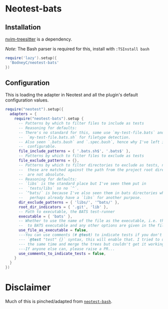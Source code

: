<!-- markdownlint-disable MD013 -->

# Neotest-bats

## Installation

[nvim-treesitter](https://github.com/nvim-treesitter/nvim-treesitter) is a dependency.

*Note*: The Bash parser is required for this, install with `:TSInstall bash`

```lua
require('lazy').setup({
  'BodneyC/neotest-bats'
})
```

## Configuration

This is loading the adapter in Neotest and all the plugin's default configuration values.

```lua
require("neotest").setup({
  adapters = {
    require("neotest-bats").setup {
      -- Patterns by which to filter files to include as tests
      -- Reasoning for defaults:
      -- There's no standard for this, some use `my-test-file.bats` and others
      --  `my-test-file.bats.sh` for filetype detection.
      -- Also seen `.bats.bash` and `.spec.bash`, hence why I've left it
      --  configurable.
      file_include_patterns = { '.bats.sh$', '.bats$' },
      -- Patterns by which to filter files to exclude as tests
      file_exclude_patterns = {},
      -- Patterns by which to filter directories to exclude as tests, note that
      --  these are matched against the path from the project root directory and
      --  are not absolute.
      -- Reasoning for defaults:
      -- `libs` is the standard place but I've seen them put in
      --  `tests/libs` so no `^`.
      -- `^bats/` is because I've also seen them in bats directories when you
      --   perhaps already have a `libs` for another purpose.
      dir_exclude_patterns = { 'libs/', '^bats/' },
      root_dir_indicators = { '.git', 'lib' },
      -- Path to executable, the BATS test-runner
      executable = { 'bats' },
      -- Whether to use the name of the file as the executable, i.e. that the path
      --  to BATS executable and any other options are given in the file's shebang
      use_file_as_executable = false,
      ---You can use comments (# @test) to indicate tests if you don't like the
      --- `@test "test" {}` syntax, this will enable that. I tried to do both at
      --- the same time and merge the trees but couldn't get it working :(
      ---If anyone else can, please raise a PR...
      use_comments_to_indicate_tests = false,
    }
  }
})
```

# Disclaimer

Much of this is pinched/adapted from [`neotest-bash`](https://github.com/rcasia/neotest-bash).
